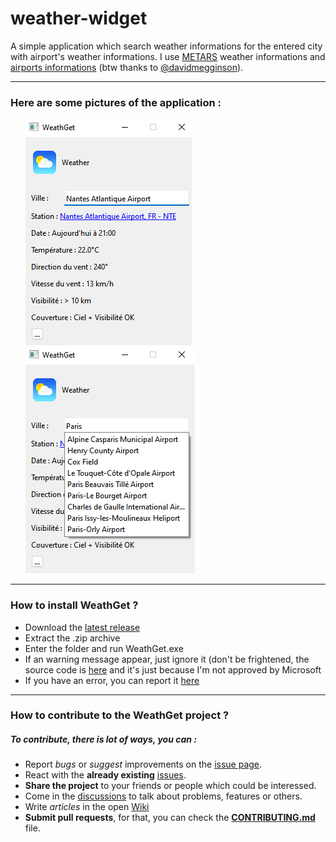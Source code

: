 # weather-widget
 A simple application which search weather informations for the entered city with airport's weather informations.
 I use [METARS](https://aviationweather-cprk.ncep.noaa.gov/adds/dataserver_current/current/metars.cache.csv) weather informations and [airports informations](https://github.com/davidmegginson/ourairports-data) (btw thanks to [@davidmegginson](https://github.com/davidmegginson)).
<hr />

### Here are some pictures of the application : 
<ol>
    <img src="https://github.com/Mysterious-Developers/weather-widget/blob/main/img/image0.png">
    <img src="https://github.com/Mysterious-Developers/weather-widget/blob/main/img/image1.png">
</ol>

<hr />

### How to install WeathGet ?

* Download the [latest release](https://github.com/mysterious-Developers/weather-widget/releases/latest)
* Extract the .zip archive
* Enter the folder and run WeathGet.exe
* If an warning message appear, just ignore it (don't be frightened, the source code is [here](https://github.com/Mysterious-Developers/weather-widget) and it's just because I'm not approved by Microsoft
* If you have an error, you can report it [here](https://github.com/Mysterious-Developers/weather-widget/issues)

<hr />

### How to contribute to the WeathGet project ?

##### To contribute, there is lot of ways, you can : 

* Report *bugs* or *suggest* improvements on the [issue page](https://github.com/Mysterious-Developers/weather-widget/issues).
* React with the **already existing** [issues](https://github.com/Mysterious-Developers/weather-widget/issues).
* **Share the project** to your friends or people which could be interessed.
* Come in the [discussions](https://github.com/Mysterious-Developers/weather-widget/discussions) to talk about problems, features or others.
* Write *articles* in the open [Wiki](https://github.com/Mysterious-Developers/weather-widget/wiki)
* **Submit pull requests**, for that, you can check the **[CONTRIBUTING.md](https://github.com/Mysterious-Developers/weather-widget/blob/main/CONTRIBUTING.md)** file.